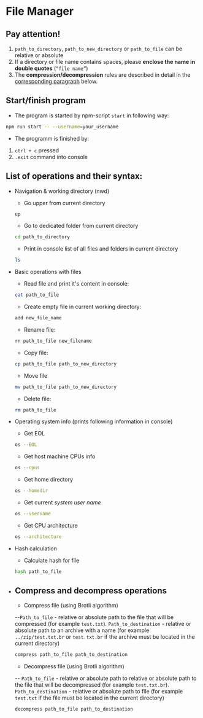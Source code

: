 # File Manager

## Pay attention!
1. `path_to_directory`, `path_to_new_directory` or `path_to_file` can be relative or absolute
2.  If a directory or file name contains spaces, please **enclose the name in double quotes** (`“file name”`)
3.  The **compression/decompression** rules are described in detail in the [corresponding paragraph](#zlib) below.


## Start/finish program

- The program is started by npm-script `start` in following way:
```bash
npm run start -- --username=your_username
```
- The programm is finished by: 
 1. `ctrl + c` pressed 
 2. `.exit` command into console


## List of operations and their syntax:
- Navigation & working directory (nwd)
    - Go upper from current directory 
    ```bash
    up
    ```
    - Go to dedicated folder from current directory 
    ```bash
    cd path_to_directory
    ```
    - Print in console list of all files and folders in current directory

    ```bash
    ls
    ```
- Basic operations with files
    - Read file and print it's content in console: 
    ```bash
    cat path_to_file
    ```
    - Create empty file in current working directory: 
    ```bash
    add new_file_name
    ```
    - Rename file: 
    ```bash
    rn path_to_file new_filename
    ```
    - Copy file: 
    ```bash
    cp path_to_file path_to_new_directory
    ```
    - Move file 
    ```bash
    mv path_to_file path_to_new_directory
    ```
    - Delete file: 
    ```bash
    rm path_to_file
    ```
- Operating system info (prints following information in console)
    - Get EOL 
    ```bash
    os --EOL
    ```
    - Get host machine CPUs info
    ```bash
    os --cpus
    ```
    - Get home directory
    ```bash
    os --homedir
    ```
    - Get current *system user name* 
    ```bash
    os --username
    ```
    - Get CPU architecture  
    ```bash
    os --architecture
    ```
- Hash calculation  
    - Calculate hash for file
    ```bash
    hash path_to_file
    ```
- ## <a id="zlib">Compress and decompress operations</a> 
    - Compress file (using Brotli algorithm)

    --`Path_to_file` - relative or absolute path to the file that will be compressed (for example `test.txt`). `Path_to_destination` - relative or absolute path to an archive with a name (for example `../zip/test.txt.br` or `test.txt.br` if the archive must be located in the current directory)

    ```bash
    compress path_to_file path_to_destination
    
    ```
    - Decompress file (using Brotli algorithm)

    -- `Path_to_file` - relative or absolute path to relative or absolute path to the file that will be decompressed (for example `test.txt.br`). `Path_to_destination` - relative or absolute path to file (for example `test.txt` if the file must be located in the current directory)
    ```bash
    decompress path_to_file path_to_destination
    ```